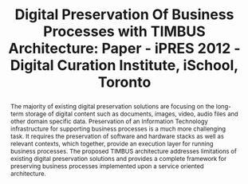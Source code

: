 ---
abstract: The majority of existing digital preservation solutions are focusing on
  the long-term storage of digital content such as documents, images, video, audio
  files and other domain specific data. Preservation of an Information Technology
  infrastructure for supporting business processes is a much more challenging task.
  It requires the preservation of software and hardware stacks as well as relevant
  contexts, which together, provide an execution layer for running business processes.
  The proposed TIMBUS architecture addresses limitations of existing digital preservation
  solutions and provides a complete framework for preserving business processes implemented
  upon a service oriented architecture.
creators:
- Gilani, Wasif
- Taylor, Philip
- Thomson, John
- Galushka, Mykola
- Strodl, Stephan
- Neumann, Martin Alexander
date: null
document_url: https://services.phaidra.univie.ac.at/api/object/o:293772/download
grand_parent: iPRES
institutions: []
keywords:
- ischool
- toronto
- canada
- digital preservation
- business process
landing_page_url: https://phaidra.univie.ac.at/o:293772
language: eng
layout: publication
license: CC BY-NC-SA 3.0 AT
notes_url: null
parent: iPRES 2012
presentation_url: null
size: 891998
source_name: iPRES
title: 'Digital Preservation Of Business Processes with TIMBUS Architecture: Paper
  - iPRES 2012 - Digital Curation Institute, iSchool, Toronto'
type: paper
year: 2012
---